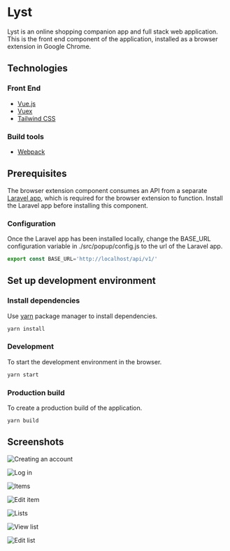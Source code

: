 # Lyst

Lyst is an online shopping companion app and full stack web application. This is the front end component of the application, installed as a browser extension in Google Chrome.

## Technologies

### Front End

* [Vue.js](https://vuejs.org/)
* [Vuex](https://vuex.vuejs.org/)
* [Tailwind CSS](https://tailwindcss.com/) 

### Build tools

* [Webpack](https://webpack.js.org/)

## Prerequisites

The browser extension component consumes an API from a separate [Laravel app](https://github.com/r-freeman/lyst-api), which is required for the browser extension to function. Install the Laravel app before installing this component.

### Configuration

Once the Laravel app has been installed locally, change the BASE_URL configuration variable in ./src/popup/config.js to the url of the Laravel app.

```javascript
export const BASE_URL='http://localhost/api/v1/'
```

## Set up development environment

### Install dependencies

Use [yarn](https://yarnpkg.com/) package manager to install dependencies.

```bash
yarn install
```

### Development

To start the development environment in the browser.

```bash
yarn start
```

### Production build

To create a production build of the application. 

```
yarn build
```

## Screenshots

![Creating an account](https://gentile-garden.s3.amazonaws.com/uploads/2020/03/localhost_8080_.png)

![Log in](https://gentile-garden.s3.amazonaws.com/uploads/2020/03/localhost_8080_-1.png)

![Items](https://gentile-garden.s3.amazonaws.com/uploads/2020/03/localhost_8080_-2.png)

![Edit item](https://gentile-garden.s3.amazonaws.com/uploads/2020/03/localhost_8080_-6.png)

![Lists](https://gentile-garden.s3.amazonaws.com/uploads/2020/03/localhost_8080_-3.png)

![View list](https://gentile-garden.s3.amazonaws.com/uploads/2020/03/localhost_8080_-4.png)

![Edit list](https://gentile-garden.s3.amazonaws.com/uploads/2020/03/localhost_8080_-5.png)
